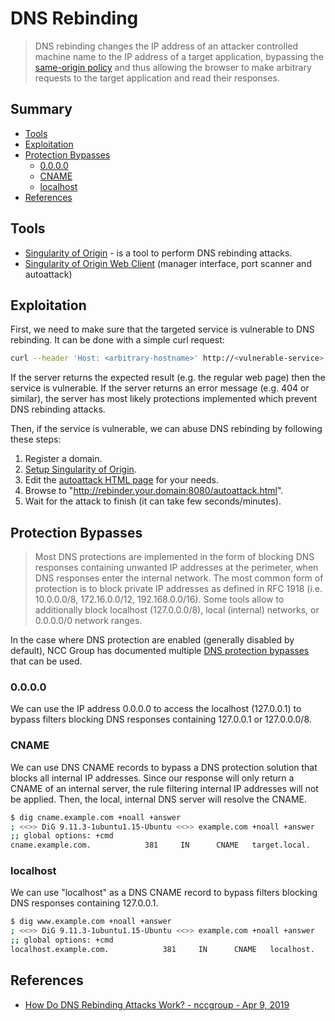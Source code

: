 # DNS Rebinding

> DNS rebinding changes the IP address of an attacker controlled machine name to the IP address of a target application, bypassing the [same-origin policy](https://developer.mozilla.org/en-US/docs/Web/Security/Same-origin_policy) and thus allowing the browser to make arbitrary requests to the target application and read their responses.

## Summary

* [Tools](#tools)
* [Exploitation](#exploitation)
* [Protection Bypasses](#protection-bypasses)
    * [0.0.0.0](#0000)
    * [CNAME](#CNAME)
    * [localhost](#localhost)
* [References](#references)


## Tools

- [Singularity of Origin](https://github.com/nccgroup/singularity) - is a tool to perform DNS rebinding attacks.
- [Singularity of Origin Web Client](http://rebind.it/) (manager interface, port scanner and autoattack)


## Exploitation

First, we need to make sure that the targeted service is vulnerable to DNS rebinding.
It can be done with a simple curl request:

```bash
curl --header 'Host: <arbitrary-hostname>' http://<vulnerable-service>:8080
```

If the server returns the expected result (e.g. the regular web page) then the service is vulnerable.
If the server returns an error message (e.g. 404 or similar), the server has most likely protections implemented which prevent DNS rebinding attacks.

Then, if the service is vulnerable, we can abuse DNS rebinding by following these steps:

1. Register a domain.
2. [Setup Singularity of Origin](https://github.com/nccgroup/singularity/wiki/Setup-and-Installation).
3. Edit the [autoattack HTML page](https://github.com/nccgroup/singularity/blob/master/html/autoattack.html) for your needs.
4. Browse to "http://rebinder.your.domain:8080/autoattack.html".
5. Wait for the attack to finish (it can take few seconds/minutes).


## Protection Bypasses

> Most DNS protections are implemented in the form of blocking DNS responses containing unwanted IP addresses at the perimeter, when DNS responses enter the internal network. The most common form of protection is to block private IP addresses as defined in RFC 1918 (i.e. 10.0.0.0/8, 172.16.0.0/12, 192.168.0.0/16). Some tools allow to additionally block localhost (127.0.0.0/8), local (internal) networks, or 0.0.0.0/0 network ranges.

In the case where DNS protection are enabled (generally disabled by default), NCC Group has documented multiple [DNS protection bypasses](https://github.com/nccgroup/singularity/wiki/Protection-Bypasses) that can be used.

### 0.0.0.0

We can use the IP address 0.0.0.0 to access the localhost (127.0.0.1) to bypass filters blocking DNS responses containing 127.0.0.1 or 127.0.0.0/8.

### CNAME

We can use DNS CNAME records to bypass a DNS protection solution that blocks all internal IP addresses.
Since our response will only return a CNAME of an internal server,
the rule filtering internal IP addresses will not be applied.
Then, the local, internal DNS server will resolve the CNAME.

```bash
$ dig cname.example.com +noall +answer
; <<>> DiG 9.11.3-1ubuntu1.15-Ubuntu <<>> example.com +noall +answer
;; global options: +cmd
cname.example.com.            381     IN      CNAME   target.local.
```

### localhost

We can use "localhost" as a DNS CNAME record to bypass filters blocking DNS responses containing 127.0.0.1.

```bash
$ dig www.example.com +noall +answer
; <<>> DiG 9.11.3-1ubuntu1.15-Ubuntu <<>> example.com +noall +answer
;; global options: +cmd
localhost.example.com.            381     IN      CNAME   localhost.
```

## References

- [How Do DNS Rebinding Attacks Work? - nccgroup - Apr 9, 2019](https://github.com/nccgroup/singularity/wiki/How-Do-DNS-Rebinding-Attacks-Work%3F)
